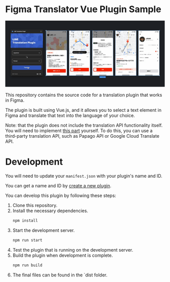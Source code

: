 # Figma Translator Vue Plugin Sample

![sample.gif](sample.gif)

This repository contains the source code for a translation plugin that works in Figma.

The plugin is built using Vue.js, and it allows you to select a text element in Figma and translate that text into the
language of your choice.

Note: that the plugin does not include the translation API functionality itself. You will need to
implement [this part](https://github.com/line/figma-translator-vue-plugin-sample/blob/main/src/code.ts#L65)
yourself. To do this, you can use a third-party translation API, such as Papago API or Google Cloud Translate API.

# Development

You will need to update your `manifest.json` with your plugin's name and ID.

You can get a name and
ID by [create a new plugin](https://www.figma.com/plugin-docs/plugin-quickstart-guide/#create-a-new-plugin).

You can develop this plugin by following these steps:

1. Clone this repository.
2. Install the necessary dependencies.
   ```bash
   npm install
   ```
3. Start the development server.
   ```bash
   npm run start
   ```
4. Test the plugin that is running on the development server.
5. Build the plugin when development is complete.
   ```bash
   npm run build
   ```
6. The final files can be found in the `dist folder.
